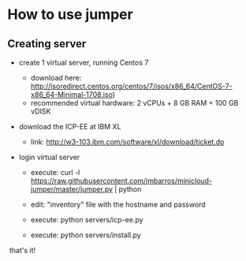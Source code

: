 # How to use jumper
## Creating server

- create 1 virtual server, running Centos 7 
	- download here: http://isoredirect.centos.org/centos/7/isos/x86_64/CentOS-7-x86_64-Minimal-1708.iso)
	- recommended virtual hardware: 2 vCPUs + 8 GB RAM + 100 GB vDISK 

- download the ICP-EE at IBM XL
	- link: http://w3-103.ibm.com/software/xl/download/ticket.do 

- login virtual server
  - execute: curl -l https://raw.githubusercontent.com/jmbarros/minicloud-jumper/master/jumper.py | python

  - edit: "inventory" file with the hostname and password

  - execute: python servers/icp-ee.py

  - execute: python servers/install.py
  
  that's it!
